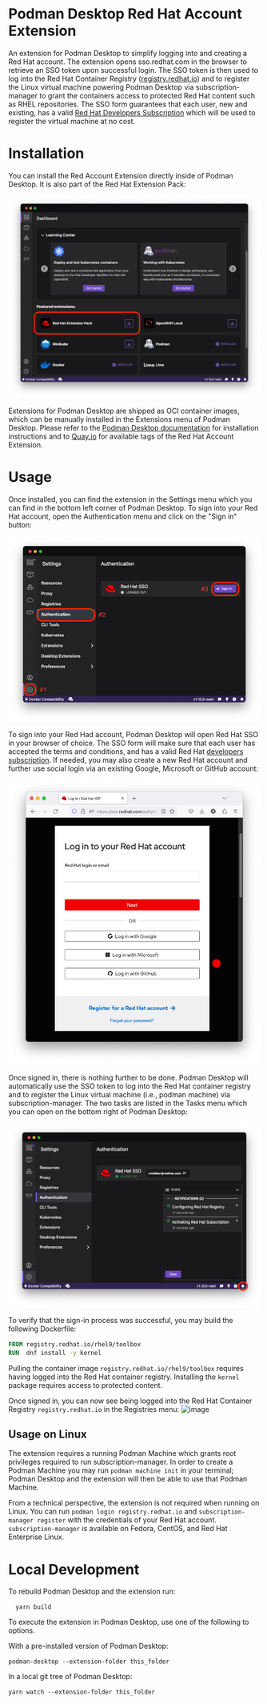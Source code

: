 # Podman Desktop Red Hat Account Extension

An extension for Podman Desktop to simplify logging into and creating a Red Hat account.  The extension opens sso.redhat.com in the browser to retrieve an SSO token upon successful login.  The SSO token is then used to log into the Red Hat Container Registry ([registry.redhat.io](https://catalog.redhat.com/)) and to register the Linux virtual machine powering Podman Desktop via subscription-manager to grant the containers access to protected Red Hat content such as RHEL repositories.  The SSO form guarantees that each user, new and existing, has a valid [Red Hat Developers Subscription](https://developers.redhat.com/) which will be used to register the virtual machine at no cost.

# Installation

You can install the Red Account Extension directly inside of Podman Desktop.  It is also part of the Red Hat Extension Pack:

![image](https://raw.githubusercontent.com/redhat-developer/podman-desktop-redhat-account-ext/main/screenshots/extension-pack.png)

Extensions for Podman Desktop are shipped as OCI container images, which can be manually installed in the Extensions menu of Podman Desktop.  Please refer to the [Podman Desktop documentation](https://podman-desktop.io/docs/extensions/install) for installation instructions and to [Quay.io](https://quay.io/repository/redhat-developer/podman-desktop-redhat-account-ext?tab=tags) for available tags of the Red Hat Account Extension.

# Usage

Once installed, you can find the extension in the Settings menu which you can find in the bottom left corner of Podman Desktop.  To sign into your Red Hat account, open the Authentication menu and click on the "Sign in" button:

![image](https://raw.githubusercontent.com/redhat-developer/podman-desktop-redhat-account-ext/main/screenshots/authentication-menu.png)

To sign into your Red Had account, Podman Desktop will open Red Hat SSO in your browser of choice.  The SSO form will make sure that each user has accepted the terms and conditions, and has a valid Red Hat [developers subscription](https://developers.redhat.com/about?source=sso). If needed, you may also create a new Red Hat account and further use social login via an existing Google, Microsoft or GitHub account:

![image](https://raw.githubusercontent.com/redhat-developer/podman-desktop-redhat-account-ext/v0.0.2/screenshots/sso.png)

Once signed in, there is nothing further to be done. Podman Desktop will automatically use the SSO token to log into the Red Hat container registry and to register the Linux virtual machine (i.e., podman machine) via subscription-manager. The two tasks are listed in the Tasks menu which you can open on the bottom right of Podman Desktop:

![image](https://raw.githubusercontent.com/redhat-developer/podman-desktop-redhat-account-ext/main/screenshots/tasks.png)

To verify that the sign-in process was successful, you may build the following Dockerfile:
```Dockerfile
FROM registry.redhat.io/rhel9/toolbox
RUN  dnf install -y kernel
````

Pulling the container image `registry.redhat.io/rhel9/toolbox` requires having logged into the Red Hat container registry.  Installing the `kernel` package requires access to protected content.

Once signed in, you can now see being logged into the Red Hat Container Registry `registry.redhat.io` in the Registries menu:
![image](https://raw.githubusercontent.com/redhat-developer/podman-desktop-redhat-account-ext/main/screenshots/registries.png)

## Usage on Linux

The extension requires a running Podman Machine which grants root privileges required to run subscription-manager.  In order to create a Podman Machine you may run `podman machine init` in your terminal; Podman Desktop and the extension will then be able to use that Podman Machine.

From a technical perspective, the extension is not required when running on Linux.  You can run `podman login registry.redhat.io` and `subscription-manager register` with the credentials of your Red Hat account.  `subscription-manager` is available on Fedora, CentOS, and Red Hat Enterprise Linux.

# Local Development

To rebuild Podman Desktop and the extension run:

```shell
  yarn build
```

To execute the extension in Podman Desktop, use one of the following to options.

With a pre-installed version of Podman Desktop:
```shell
podman-desktop --extension-folder this_folder
```

In a local git tree of Podman Desktop:
```shell
yarn watch --extension-folder this_folder
```
